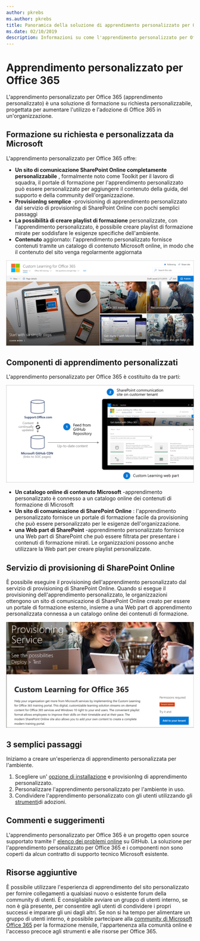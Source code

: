 ```yaml
---
author: pkrebs
ms.author: pkrebs
title: Panoramica della soluzione di apprendimento personalizzato per Office 365 Open Source
ms.date: 02/10/2019
description: Informazioni su come l'apprendimento personalizzato per Office 365 può accelerare l'utilizzo e l'adozione di Office 365 nell'organizzazione. Le soluzioni disponibili includono una Web part di SharePoint Online personalizzata e un sito di formazione per la comunicazione di SharePoint Online moderno che può essere facilmente eseguito per il provisioning del tenant di Office 365.
---
```


# <a name="custom-learning-for-office-365"></a>Apprendimento personalizzato per Office 365
L'apprendimento personalizzato per Office 365 (apprendimento personalizzato) è una soluzione di formazione su richiesta personalizzabile, progettata per aumentare l'utilizzo e l'adozione di Office 365 in un'organizzazione. 

## <a name="on-demand-custom-training-from-microsoft"></a>Formazione su richiesta e personalizzata da Microsoft

L'apprendimento personalizzato per Office 365 offre:

- **Un sito di comunicazione SharePoint Online completamente personalizzabile** , formalmente noto come Toolkit per il lavoro di squadra, il portale di formazione per l'apprendimento personalizzato può essere personalizzato per aggiungere il contenuto della guida, del supporto e della community dell'organizzazione.
- **ProvisionIng semplice** -provisioning di apprendimento personalizzato dal servizio di provisionIng di SharePoint Online con pochi semplici passaggi
- **La possibilità di creare playlist di formazione** personalizzate, con l'apprendimento personalizzato, è possibile creare playlist di formazione mirate per soddisfare le esigenze specifiche dell'ambiente.
- **Contenuto** aggiornato: l'apprendimento personalizzato fornisce contenuti tramite un catalogo di contenuto Microsoft online, in modo che il contenuto del sito venga regolarmente aggiornata

![CG-Introducing. png](media/cg-introducing.png)

## <a name="custom-learning-components"></a>Componenti di apprendimento personalizzati
L'apprendimento personalizzato per Office 365 è costituito da tre parti: 

![CG-howitworks. png](media/cg-howitworks.png)

- **Un catalogo online di contenuto Microsoft** -apprendimento personalizzato è connesso a un catalogo online dei contenuti di formazione di Microsoft
- **Un sito di comunicazione di SharePoint Online** : l'apprendimento personalizzato fornisce un portale di formazione facile da provisioning che può essere personalizzato per le esigenze dell'organizzazione.
- **una Web part di SharePoint** -apprendimento personalizzato fornisce una Web part di SharePoint che può essere filtrata per presentare i contenuti di formazione mirati. Le organizzazioni possono anche utilizzare la Web part per creare playlist personalizzate.

## <a name="sharepoint-online-provisioning-service"></a>Servizio di provisioning di SharePoint Online 
È possibile eseguire il provisioning dell'apprendimento personalizzato dal servizio di provisioning di SharePoint Online. Quando si esegue il provisioning dell'apprendimento personalizzato, le organizzazioni ottengono un sito di comunicazione di SharePoint Online creato per essere un portale di formazione esterno, insieme a una Web part di apprendimento personalizzata connessa a un catalogo online dei contenuti di formazione. 

![CG-provision. png](media/cg-provision.png)

## <a name="3-easy-steps"></a>3 semplici passaggi
Iniziamo a creare un'esperienza di apprendimento personalizzata per l'ambiente.
1. Scegliere un' [opzione di installazione](custom_setupoptions.md) e provisionIng di apprendimento personalizzato.  
2. Personalizzare l'apprendimento personalizzato per l'ambiente in uso.
3. Condividere l'apprendimento personalizzato con gli utenti utilizzando gli [strumenti](driveadoption.md)di adozioni.

## <a name="feedback-and-support"></a>Commenti e suggerimenti

L'apprendimento personalizzato per Office 365 è un progetto open source supportato tramite l' [elenco dei problemi online](https://aka.ms/CustomLearningHelp) su GitHub. La soluzione per l'apprendimento personalizzato per Office 365 e i componenti non sono coperti da alcun contratto di supporto tecnico Microsoft esistente.  

## <a name="additional-resources"></a>Risorse aggiuntive
È possibile utilizzare l'esperienza di apprendimento del sito personalizzato per fornire collegamenti a qualsiasi nuovo o esistente forum della community di utenti. È consigliabile avviare un gruppo di utenti interno, se non è già presente, per consentire agli utenti di condividere i propri successi e imparare gli uni dagli altri.  Se non si ha tempo per alimentare un gruppo di utenti interno, è possibile partecipare alla [community di Microsoft Office 365](https://aka.ms/O365Champions) per la formazione mensile, l'appartenenza alla comunità online e l'accesso precoce agli strumenti e alle risorse per Office 365.